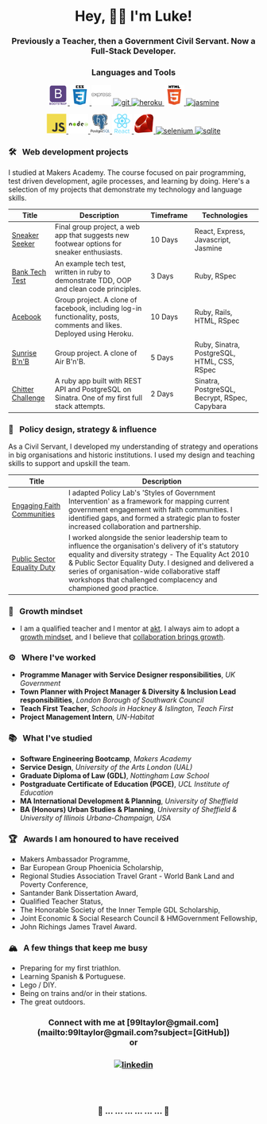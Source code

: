 <h1 align="center">Hey, 👋🏽 I'm Luke!</h1>

<h3 align="center">Previously a Teacher, then a Government Civil Servant. Now a Full-Stack Developer. </h3>


<h3 align="center">Languages and Tools</h3>
<p align="center"> <a href="https://getbootstrap.com" target="_blank"> <img src="https://raw.githubusercontent.com/devicons/devicon/master/icons/bootstrap/bootstrap-plain-wordmark.svg" alt="bootstrap" width="40" height="40"/> </a> <a href="https://www.w3schools.com/css/" target="_blank"> <img src="https://raw.githubusercontent.com/devicons/devicon/master/icons/css3/css3-original-wordmark.svg" alt="css3" width="40" height="40"/> </a> <a href="https://expressjs.com" target="_blank"> <img src="https://raw.githubusercontent.com/devicons/devicon/master/icons/express/express-original-wordmark.svg" alt="express" width="40" height="40"/> </a> <a href="https://git-scm.com/" target="_blank"> <img src="https://www.vectorlogo.zone/logos/git-scm/git-scm-icon.svg" alt="git" width="40" height="40"/> </a> <a href="https://heroku.com" target="_blank"> <img src="https://www.vectorlogo.zone/logos/heroku/heroku-icon.svg" alt="heroku" width="40" height="40"/> </a> <a href="https://www.w3.org/html/" target="_blank"> <img src="https://raw.githubusercontent.com/devicons/devicon/master/icons/html5/html5-original-wordmark.svg" alt="html5" width="40" height="40"/> </a> <a href="https://jasmine.github.io/" target="_blank"> <img src="https://www.vectorlogo.zone/logos/jasmine/jasmine-icon.svg" alt="jasmine" width="40" height="40"/> </a> </p>

<p align="center"> <a href="https://developer.mozilla.org/en-US/docs/Web/JavaScript" target="_blank"> <img src="https://raw.githubusercontent.com/devicons/devicon/master/icons/javascript/javascript-original.svg" alt="javascript" width="40" height="40"/> </a> <a href="https://nodejs.org" target="_blank"> <img src="https://raw.githubusercontent.com/devicons/devicon/master/icons/nodejs/nodejs-original-wordmark.svg" alt="nodejs" width="40" height="40"/> </a> <a href="https://www.postgresql.org" target="_blank"> <img src="https://raw.githubusercontent.com/devicons/devicon/master/icons/postgresql/postgresql-original-wordmark.svg" alt="postgresql" width="40" height="40"/> </a> <a href="https://reactjs.org/" target="_blank"> <img src="https://raw.githubusercontent.com/devicons/devicon/master/icons/react/react-original-wordmark.svg" alt="react" width="40" height="40"/> </a>  <a href="https://www.ruby-lang.org/en/" target="_blank"> <img src="https://raw.githubusercontent.com/devicons/devicon/master/icons/ruby/ruby-original.svg" alt="ruby" width="40" height="40"/> </a> <a href="https://www.selenium.dev" target="_blank"> <img src="https://raw.githubusercontent.com/detain/svg-logos/780f25886640cef088af994181646db2f6b1a3f8/svg/selenium-logo.svg" alt="selenium" width="40" height="40"/> </a> <a href="https://www.sqlite.org/" target="_blank"> <img src="https://www.vectorlogo.zone/logos/sqlite/sqlite-icon.svg" alt="sqlite" width="40" height="40"/> </a> </p>

### 🛠 &nbsp; Web development projects

I studied at Makers Academy. The course focused on pair programming, test driven development, agile processes, and learning by doing. Here's a selection of my projects that demonstrate my technology and language skills.

| Title    | Description |Timeframe| Technologies|
| -------- | --------|--------| -------- |
|[Sneaker Seeker][1]|Final group project, a web app that suggests new footwear options for sneaker enthusiasts.|10 Days|React, Express, Javascript, Jasmine|
|[Bank Tech Test][2]|An example tech test, written in ruby to demonstrate TDD, OOP and clean code principles.|3 Days|Ruby, RSpec|
| [Acebook][3]|Group project. A clone of facebook, including log-in functionality, posts, comments and likes. Deployed using Heroku.|10 Days|Ruby, Rails, HTML, RSpec|
| [Sunrise B'n'B][4]|Group project. A clone of Air B'n'B.|5 Days|Ruby, Sinatra, PostgreSQL, HTML, CSS, RSpec|
| [Chitter Challenge][5]| A ruby app built with REST API and PostgreSQL on Sinatra. One of my first full stack attempts.|2 Days| Sinatra, PostgreSQL, Becrypt, RSpec, Capybara|

[1]:https://github.com/InfobyAdrienne/Test-React-Express
[2]:https://github.com/99ltaylor/bank-tech-test
[3]:https://github.com/99ltaylor/acebook-all-css-no-style
[4]:https://github.com/Ifrahhssn/makersbnb-sunrise-collective
[5]:https://github.com/99ltaylor/chitter-challenge


### 🎨 &nbsp; Policy design, strategy & influence

As a Civil Servant, I developed my understanding of strategy and operations in big organisations and historic institutions. I used my design and teaching skills to support and upskill the team.

| Title    | Description |
| -------- | --------|
|[Engaging Faith Communities][6]|I adapted Policy Lab's 'Styles of Government Intervention' as a framework for mapping current government engagement with faith communities. I identified gaps, and formed a  strategic plan to foster increased collaboration and partnership.|
|[Public Sector Equality Duty][7]|I worked alongside the senior leadership team to influence the organisation's delivery of it's statutory equality and diversity strategy - The Equality Act 2010 & Public Sector Equality Duty. I designed and delivered a series of organisation-wide collaborative staff workshops that challenged complacency and championed good practice.|

[6]:https://99ltaylor.github.io/portfolio/#engaging_faith_communities
[7]:https://99ltaylor.github.io/portfolio/#public_sector_equality_duty

### 🧠 &nbsp; Growth mindset

 * I am a qualified teacher and I mentor at [akt](https://www.akt.org.uk/). I always aim to adopt a [growth mindset](https://www.youtube.com/watch?v=hiiEeMN7vbQ&ab_channel=StanfordAlumni), and I believe that [collaboration brings growth](https://www.ted.com/talks/lorna_davis_a_guide_to_collaborative_leadership/transcript?language=en).

### ⚙️ &nbsp; Where I've worked

 * <strong>Programme Manager with Service Designer responsibilities</strong>, <em>UK Government</em>
 * <strong>Town Planner with Project Manager & Diversity & Inclusion Lead responsibilities</strong>, <em>London Borough of Southwark Council</em>
 * <strong>Teach First Teacher</strong>, <em>Schools in Hackney & Islington, Teach First</em>
 * <strong>Project Management Intern</strong>, <em>UN-Habitat</em>

### 📚 &nbsp; What I've studied

 * <strong>Software Engineering Bootcamp</strong>, <em>Makers Academy</em>
 * <strong>Service Design</strong>, <em>University of the Arts London (UAL)</em>
 * <strong>Graduate Diploma of Law (GDL)</strong>, <em>Nottingham Law School</em>
 * <strong>Postgraduate Certificate of Education (PGCE)</strong>, <em>UCL Institute of Education</em>
 * <strong>MA International Development & Planning</strong>, <em>University of Sheffield</em>
 * <strong>BA (Honours) Urban Studies & Planning</strong>, <em>University of Sheffield & University of Illinois Urbana-Champaign, USA</em>

### 🏆 &nbsp; Awards I am honoured to have received

 * Makers Ambassador Programme,
 * Bar European Group Phoenicia Scholarship,
 * Regional Studies Association Travel Grant - World Bank Land and Poverty Conference,
 * Santander Bank Dissertation Award,
 * Qualified Teacher Status,
 * The Honorable Society of the Inner Temple GDL Scholarship,
 * Joint Economic & Social Research Council & HMGovernment Fellowship,
 * John Richings James Travel Award.
 
### 🏔 &nbsp; A few things that keep me busy
* Preparing for my first triathlon.
* Learning Spanish & Portuguese.
* Lego / DIY.
* Being on trains and/or in their stations.
* The great outdoors.

<h3 align="center">Connect with me at [99ltaylor@gmail.com](mailto:99ltaylor@gmail.com?subject=[GitHub])<br> or<br></h3>
<h3 align="center"><a href="https://www.linkedin.com/in/lukeojtaylor" target="blank"><img align="center" src="https://cdn.jsdelivr.net/npm/simple-icons@3.0.1/icons/linkedin.svg" alt="linkedin" height="30" width="40" /></a></h3>
<br><br>
<h3 align="center">                🐛     ...   ...   ...   ...   ...   ...   🦋  </h3>
